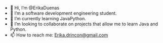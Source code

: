 - 👋 Hi, I’m @ErikaDuenas
- 👀 I’m a software development engineering student.
- 🌱 I’m currently learning JavaPython.
- 💞️ I’m looking to collaborate on projects that allow me to learn Java and Python.
- 📫 How to reach me: Erika.drincon@gmail.com
<!---
ErikaDuenas/ErikaDuenas is a ✨ special ✨ repository because its `README.md` (this file) appears on your GitHub profile.
You can click the Preview link to take a look at your changes.
--->
